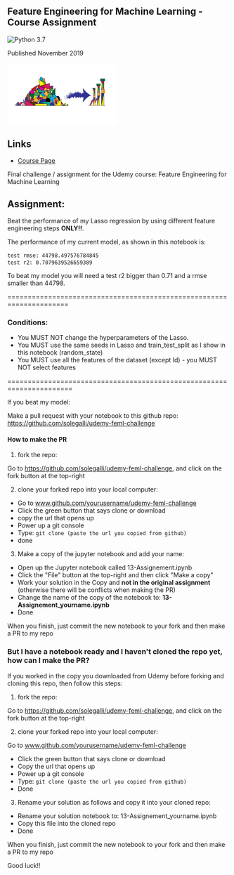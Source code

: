 ﻿## Feature Engineering for Machine Learning - Course Assignment

![Python 3.7](https://img.shields.io/badge/Python-3.7-blue.svg)

Published November 2019

[<img src="logo.jpg" width="248">](https://www.udemy.com/course/feature-engineering-for-machine-learning/?referralCode=A855148E05283015CF06)


## Links

- [Course Page](https://www.udemy.com/course/feature-engineering-for-machine-learning/?referralCode=A855148E05283015CF06)

Final challenge / assignment for the Udemy course: Feature Engineering for Machine Learning

## Assignment:

Beat the performance of my Lasso regression by using different feature engineering steps **ONLY!!**.

The performance of my current model, as shown in this notebook is:

    test rmse: 44798.497576784845
    test r2: 0.7079639526659389

To beat my model you will need a test r2 bigger than 0.71 and a rmse smaller than 44798.

=====================================================================
### Conditions:

 - You MUST NOT change the hyperparameters of the Lasso.
 - You MUST use the same seeds in Lasso and train_test_split as I show in this notebook (random_state)
 - You MUST use all the features of the dataset (except Id) - you MUST NOT select features

======================================================================

If you beat my model:

Make a pull request with your notebook to this github repo: https://github.com/solegalli/udemy-feml-challenge

#### How to make the PR

1) fork the repo:

Go to https://github.com/solegalli/udemy-feml-challenge, and click on the fork button at the top-right

2) clone your forked repo into your local computer:

- Go to www.github.com/yourusername/udemy-feml-challenge
- Click the green button that says clone or download
- copy the url that opens up
- Power up a git console
- Type: 
	`git clone (paste the url you copied from github)`
- done

3) Make a copy of the jupyter notebook and add your name:

- Open up the Jupyter notebook called 13-Assignement.ipynb
- Click the "File" button at the top-right and then click "Make a copy"
- Work your solution in the Copy and **not in the original assignment** (otherwise there will be conflicts when making the PR)
- Change the name of the copy of the notebook to: **13-Assignement_yourname.ipynb**
- Done

When you finish, just commit the new notebook to your fork and then make a PR to my repo

### But I have a notebook ready and I haven't cloned the repo yet, how can I make the PR?

If you worked in the copy you downloaded from Udemy before forking and cloning this repo, then follow this steps:

1) fork the repo:

Go to https://github.com/solegalli/udemy-feml-challenge, and click on the fork button at the top-right

2) clone your forked repo into your local computer:

Go to www.github.com/yourusername/udemy-feml-challenge

- Click the green button that says clone or download
- Copy the url that opens up
- Power up a git console
- Type: `git clone (paste the url you copied from github)`
- Done

3) Rename your solution as follows and copy it into your cloned repo:

- Rename your solution notebook to: 13-Assignement_yourname.ipynb
- Copy this file into the cloned repo
- Done

When you finish, just commit the new notebook to your fork and then make a PR to my repo

Good luck!!


